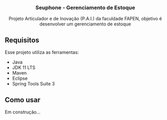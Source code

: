 <h3 align="center">
  Seuphone - Gerenciamento de Estoque
</h3>

<p align="center">Projeto Articulador e de Inovação (P.A.I.) da faculdade FAPEN, objetivo é desenvolver um gerenciamento de estoque</blockquote>

##  Requisitos

Esse projeto utiliza as ferramentas:
- Java
- JDK 11 LTS
- Maven
- Eclipse
- Spring Tools Suite 3


##  Como usar

Em construção...
